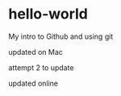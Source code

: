 hello-world
===========
My intro to Github and using git

updated on Mac

attempt 2 to update

updated online

